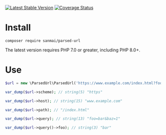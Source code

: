 [![Latest Stable Version](https://poser.pugx.org/sanmai/parsed-url/v/stable)](https://packagist.org/packages/sanmai/parsed-url)
[![Coverage Status](https://coveralls.io/repos/github/sanmai/parsed-url/badge.svg?branch=master)](https://coveralls.io/github/sanmai/parsed-url?branch=master)

# Install

    composer require sanmai/parsed-url

The latest version requires PHP 7.0 or greater, including PHP 8.0+.

# Use

```php
$url = new \ParsedUrl\ParsedUrl('https://www.example.com/index.html?foo=bar&baz=1');

var_dump($url->scheme); // string(5) "https"

var_dump($url->host); // string(15) "www.example.com"

var_dump($url->path); // "/index.html"

var_dump($url->query); // string(13) "foo=bar&baz=1"

var_dump($url->query()->foo); // string(3) "bar"
```
